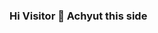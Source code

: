 ### Hi Visitor 👋 Achyut this side

<!--
**Achyut-0705/Achyut-0705** is a ✨ _special_ ✨ repository because its `README.md` (this file) appears on your GitHub profile.

Here are some ideas to get you started:

"
`Achyut@Shukla`
`——————————————————`
`College: "Symbiosis Institute of Technology (SIT)"`
`Domain: "Computer Science and Engineering"`
`Languages.CS: "Java, Python, JS, HTML, CSS, C"`
`Languages.RL: "English, Hindi"`
`Hobbies.Software:`
`- "Online Library (django::Python)"`
`- "ChatBots"`
`- "DSA(Java)"`
`Contact: `
`——————————————————`
-`Email: "achyut.shukla.btech2020@sitpune.edu.in"`
`Discord: "Achyut$5070"`
"

[![trophy](https://github-profile-trophy.vercel.app/?username=Achyut-0705&theme=onedark)](https://github.com/ryo-ma/github-profile-trophy)

- 🔭 I’m currently working on various aspects of computer science and trying to explore as many things as I can.
- 🌱 Still a learner and working with Django based web application along with database management and scalable applications.
- 👯 I’m looking to collaborate on any projects involving analytics and creativity.
- 💬 Ask me about Mathematics, computers and chess. Yes you heard it correct, Chess. I love playing this game and would be delighted to have you as my opponent
- 📫 How to reach me: Contact me at shuklaachyut2002@gmail.com and will definitely have a chat.
- ⚡ Fun fact: I'm stil a college brad.



